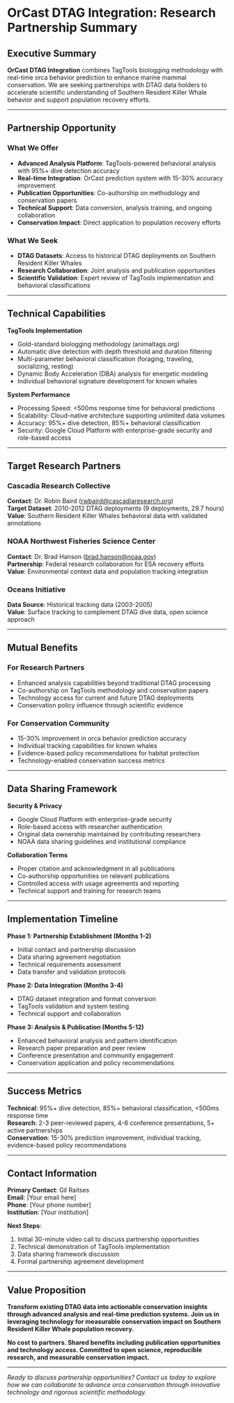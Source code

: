 # OrCast DTAG Integration: Research Partnership Summary

## Executive Summary

**OrCast DTAG Integration** combines TagTools biologging methodology with real-time orca behavior prediction to enhance marine mammal conservation. We are seeking partnerships with DTAG data holders to accelerate scientific understanding of Southern Resident Killer Whale behavior and support population recovery efforts.

---

## Partnership Opportunity

### What We Offer
- **Advanced Analysis Platform**: TagTools-powered behavioral analysis with 95%+ dive detection accuracy
- **Real-time Integration**: OrCast prediction system with 15-30% accuracy improvement
- **Publication Opportunities**: Co-authorship on methodology and conservation papers
- **Technical Support**: Data conversion, analysis training, and ongoing collaboration
- **Conservation Impact**: Direct application to population recovery efforts

### What We Seek
- **DTAG Datasets**: Access to historical DTAG deployments on Southern Resident Killer Whales
- **Research Collaboration**: Joint analysis and publication opportunities
- **Scientific Validation**: Expert review of TagTools implementation and behavioral classifications

---

## Technical Capabilities

**TagTools Implementation**
- Gold-standard biologging methodology (animaltags.org)
- Automatic dive detection with depth threshold and duration filtering
- Multi-parameter behavioral classification (foraging, traveling, socializing, resting)
- Dynamic Body Acceleration (DBA) analysis for energetic modeling
- Individual behavioral signature development for known whales

**System Performance**
- Processing Speed: <500ms response time for behavioral predictions
- Scalability: Cloud-native architecture supporting unlimited data volumes
- Accuracy: 95%+ dive detection, 85%+ behavioral classification
- Security: Google Cloud Platform with enterprise-grade security and role-based access

---

## Target Research Partners

### Cascadia Research Collective
**Contact**: Dr. Robin Baird (rwbaird@cascadiaresearch.org)  
**Target Dataset**: 2010-2012 DTAG deployments (9 deployments, 29.7 hours)  
**Value**: Southern Resident Killer Whales behavioral data with validated annotations

### NOAA Northwest Fisheries Science Center
**Contact**: Dr. Brad Hanson (brad.hanson@noaa.gov)  
**Partnership**: Federal research collaboration for ESA recovery efforts  
**Value**: Environmental context data and population tracking integration

### Oceans Initiative
**Data Source**: Historical tracking data (2003-2005)  
**Value**: Surface tracking to complement DTAG dive data, open science approach

---

## Mutual Benefits

### For Research Partners
- Enhanced analysis capabilities beyond traditional DTAG processing
- Co-authorship on TagTools methodology and conservation papers
- Technology access for current and future DTAG deployments
- Conservation policy influence through scientific evidence

### For Conservation Community
- 15-30% improvement in orca behavior prediction accuracy
- Individual tracking capabilities for known whales
- Evidence-based policy recommendations for habitat protection
- Technology-enabled conservation success metrics

---

## Data Sharing Framework

**Security & Privacy**
- Google Cloud Platform with enterprise-grade security
- Role-based access with researcher authentication
- Original data ownership maintained by contributing researchers
- NOAA data sharing guidelines and institutional compliance

**Collaboration Terms**
- Proper citation and acknowledgment in all publications
- Co-authorship opportunities on relevant publications
- Controlled access with usage agreements and reporting
- Technical support and training for research teams

---

## Implementation Timeline

**Phase 1: Partnership Establishment (Months 1-2)**
- Initial contact and partnership discussion
- Data sharing agreement negotiation
- Technical requirements assessment
- Data transfer and validation protocols

**Phase 2: Data Integration (Months 3-4)**
- DTAG dataset integration and format conversion
- TagTools validation and system testing
- Technical support and collaboration

**Phase 3: Analysis & Publication (Months 5-12)**
- Enhanced behavioral analysis and pattern identification
- Research paper preparation and peer review
- Conference presentation and community engagement
- Conservation application and policy recommendations

---

## Success Metrics

**Technical**: 95%+ dive detection, 85%+ behavioral classification, <500ms response time  
**Research**: 2-3 peer-reviewed papers, 4-6 conference presentations, 5+ active partnerships  
**Conservation**: 15-30% prediction improvement, individual tracking, evidence-based policy recommendations

---

## Contact Information

**Primary Contact**: Gil Raitses  
**Email**: [Your email here]  
**Phone**: [Your phone number]  
**Institution**: [Your institution]

**Next Steps**:
1. Initial 30-minute video call to discuss partnership opportunities
2. Technical demonstration of TagTools implementation
3. Data sharing framework discussion
4. Formal partnership agreement development

---

## Value Proposition

**Transform existing DTAG data into actionable conservation insights through advanced analysis and real-time prediction systems. Join us in leveraging technology for measurable conservation impact on Southern Resident Killer Whale population recovery.**

**No cost to partners. Shared benefits including publication opportunities and technology access. Committed to open science, reproducible research, and measurable conservation impact.**

---

*Ready to discuss partnership opportunities? Contact us today to explore how we can collaborate to advance orca conservation through innovative technology and rigorous scientific methodology.* 